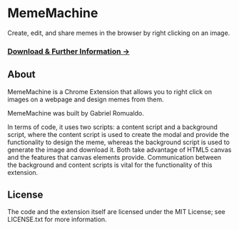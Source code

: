 # MemeMachine

Create, edit, and share memes in the browser by right clicking on an image.

### [Download & Further Information &rarr;](https://xtrp.github.io/MemeMachine/)

## About

MemeMachine is a Chrome Extension that allows you to right click on images on a webpage and design memes from them.

MemeMachine was built by Gabriel Romualdo.

In terms of code, it uses two scripts: a content script and a background script, where the content script is used to create the modal and provide the functionality to design the meme, whereas the background script is used to generate the image and download it. Both take advantage of HTML5 canvas and the features that canvas elements provide. Communication between the background and content scripts is vital for the functionality of this extension.

## License

The code and the extension itself are licensed under the MIT License; see LICENSE.txt for more information.
